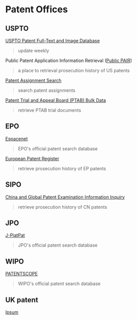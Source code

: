 # Patent Offices

## USPTO

[USPTO Patent Full-Text and Image Database](http://patft.uspto.gov/netahtml/PTO/search-adv.htm)

> update weekly

Public Patent Application Information Retrieval ([Public PAIR](https://portal.uspto.gov/pair/PublicPair))

> a place to retrieval prosecution history of US patents

[Patent Assignment Search](https://assignment.uspto.gov/patent/index.html#/patent/search)

> search patent assignments

[Patent Trial and Appeal Board (PTAB) Bulk Data](https://developer.uspto.gov/ptab-web/#/search/decisions)

> retrieve PTAB trial documents

## EPO

[Espacenet](https://worldwide.espacenet.com/)

> EPO's official patent search database

[European Patent Register](https://register.epo.org/regviewer)

> retrieve prosecution history of EP patents

## SIPO

[China and Global Patent Examination Information Inquiry](http://cpquery.sipo.gov.cn/)

> retrieve prosecution history of CN patents

## JPO

[J-PiatPat](https://www.j-platpat.inpit.go.jp/)

> JPO's official patent search database

## WIPO

[PATENTSCOPE](https://patentscope.wipo.int/search/en/search.jsf)

> WIPO's official patent search database

## UK patent

[Ipsum](https://www.ipo.gov.uk/p-ipsum.htm)

